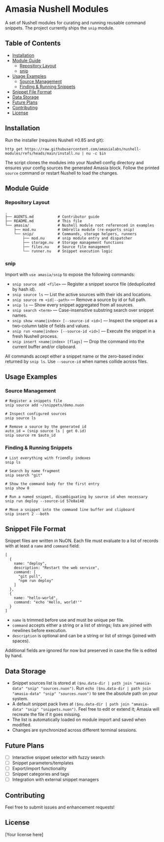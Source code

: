 # Amasia Nushell Modules

A set of Nushell modules for curating and running reusable command snippets. The project currently ships the `snip` module.

## Table of Contents
- [Installation](#installation)
- [Module Guide](#module-guide)
  - [Repository Layout](#repository-layout)
  - [snip](#snip)
- [Usage Examples](#usage-examples)
  - [Source Management](#source-management)
  - [Finding & Running Snippets](#finding--running-snippets)
- [Snippet File Format](#snippet-file-format)
- [Data Storage](#data-storage)
- [Future Plans](#future-plans)
- [Contributing](#contributing)
- [License](#license)

## Installation

Run the installer (requires Nushell ≥0.85 and git):
```nu
http get https://raw.githubusercontent.com/amasialabs/nushell-modules/refs/heads/main/install.nu | nu -c $in
```
The script clones the modules into your Nushell config directory and ensures your config sources the generated Amasia block. Follow the printed `source` command or restart Nushell to load the changes.

## Module Guide

### Repository Layout

```
.
├── AGENTS.md           # Contributor guide
├── README.md           # This file
└── amasia/             # Nushell module root referenced in examples
    ├── mod.nu          # Umbrella module (re-exports snip)
    └── snip/           # Commands, storage helpers, runners
        ├── mod.nu      # snip module entry and dispatcher
        ├── storage.nu  # Storage management functions
        ├── files.nu    # Source file management
        └── runner.nu   # Snippet execution logic
```

### snip

Import with `use amasia/snip` to expose the following commands:
- `snip source add <file>` — Register a snippet source file (deduplicated by hash id).
- `snip source ls` — List the active sources with their ids and locations.
- `snip source rm <id|--path>` — Remove a source by id or full path.
- `snip ls` — Show every snippet aggregated from all sources.
- `snip search <term>` — Case-insensitive substring search over snippet names.
- `snip show <name|index> [--source-id <id>]` — Inspect the snippet as a two-column table of fields and values.
- `snip run <name|index> [--source-id <id>]` — Execute the snippet in a fresh Nushell process.
- `snip insert <name|index> [flags]` — Drop the command into the current buffer and/or clipboard.

All commands accept either a snippet name or the zero-based index returned by `snip ls`. Use `--source-id` when names collide across files.

## Usage Examples

### Source Management
```nu
# Register a snippets file
snip source add ~/snippets/demo.nuon

# Inspect configured sources
snip source ls

# Remove a source by the generated id
auto_id = (snip source ls | get 0.id)
snip source rm $auto_id
```

### Finding & Running Snippets
```nu
# List everything with friendly indexes
snip ls

# Search by name fragment
snip search "git"

# Show the command body for the first entry
snip show 0

# Run a named snippet, disambiguating by source id when necessary
snip run deploy --source-id 57e8a148

# Move a snippet into the command line buffer and clipboard
snip insert 2 --both
```

## Snippet File Format

Snippet files are written in NuON. Each file must evaluate to a list of records with at least a `name` and `command` field:

```nuon
[
  {
    name: "deploy",
    description: "Restart the web service",
    command: [
      "git pull",
      "npm run deploy"
    ]
  },
  {
    name: "hello-world",
    command: "echo 'Hello, world!'"
  }
]
```

- `name` is trimmed before use and must be unique per file.
- `command` accepts either a string or a list of strings; lists are joined with newlines before execution.
- `description` is optional and can be a string or list of strings (joined with spaces).

Additional fields are ignored for now but preserved in case the file is edited by hand.

## Data Storage

- Snippet sources list is stored at `($nu.data-dir | path join "amasia-data" "snip" "sources.nuon")`. Run `echo ($nu.data-dir | path join "amasia-data" "snip" "sources.nuon")` to see the absolute path on your system.
- A default snippet pack lives at `($nu.data-dir | path join "amasia-data" "snip" "snippets.nuon")`. Feel free to edit or extend it; Amasia will recreate the file if it goes missing.
- The list is automatically loaded on module import and saved when modified.
- Changes are synchronized across different terminal sessions.

## Future Plans

- [ ] Interactive snippet selector with fuzzy search
- [ ] Snippet parameters/templates
- [ ] Export/import functionality
- [ ] Snippet categories and tags
- [ ] Integration with external snippet managers

## Contributing

Feel free to submit issues and enhancement requests!

## License

[Your license here]
